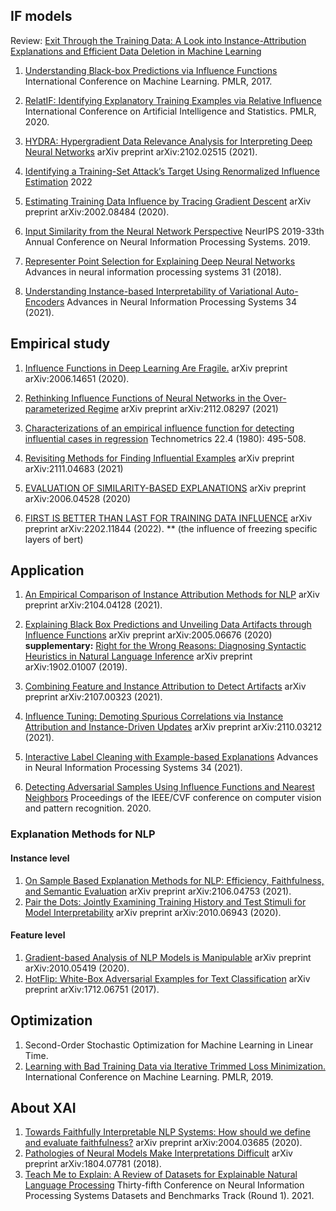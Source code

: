 

## IF models

Review: [Exit Through the Training Data: A Look into Instance-Attribution Explanations and Efficient Data Deletion in Machine Learning](https://www.cs.uoregon.edu/Reports/AREA-202009-Brophy.pdf)

1. [Understanding Black-box Predictions via Influence Functions](https://arxiv.org/pdf/1703.04730.pdf) International Conference on Machine Learning. PMLR, 2017.

2. [RelatIF: Identifying Explanatory Training Examples via Relative Influence](https://arxiv.org/pdf/2003.11630.pdf) International Conference on Artificial Intelligence and Statistics. PMLR, 2020.

3. [HYDRA: Hypergradient Data Relevance Analysis for Interpreting Deep Neural Networks](https://www.aaai.org/AAAI21Papers/AAAI-8686.ChenY.pdf) arXiv preprint arXiv:2102.02515 (2021).


4. [Identifying a Training-Set Attack’s Target Using Renormalized Influence Estimation](https://arxiv.org/pdf/2201.10055.pdf)  2022

5. [Estimating Training Data Influence by Tracing Gradient Descent](https://arxiv.org/abs/2002.08484) arXiv preprint arXiv:2002.08484 (2020).

6. [Input Similarity from the Neural Network Perspective](https://papers.nips.cc/paper/2019/file/c61f571dbd2fb949d3fe5ae1608dd48b-Paper.pdf) NeurIPS 2019-33th Annual Conference on Neural Information Processing Systems. 2019.
7. [Representer Point Selection for Explaining Deep Neural Networks](https://arxiv.org/abs/1811.09720) Advances in neural information processing systems 31 (2018).
8. [Understanding Instance-based Interpretability of Variational Auto-Encoders](https://arxiv.org/pdf/2105.14203.pdf) Advances in Neural Information Processing Systems 34 (2021).

<!---
 ## Evaluation metric (compared with leave-one-out)
   
1. data shapley value : [What is your data worth? Equitable Valuation of Data](https://arxiv.org/pdf/1904.02868.pdf)In International Conference on Machine Learning, pages 2242–2251. PMLR, 2019.
2. self-influence score: **IF models** ref.7 and ref.8 

-->

                         






## Empirical study
1. [Influence Functions in Deep Learning Are Fragile.](https://arxiv.org/pdf/2006.14651.pdf) arXiv preprint arXiv:2006.14651 (2020).

2. [Rethinking Influence Functions of Neural Networks in the Over-parameterized Regime](https://arxiv.org/pdf/2112.08297.pdf) arXiv preprint arXiv:2112.08297 (2021) 

3. [Characterizations of an empirical influence function for detecting influential cases in regression](https://www.jstor.org/stable/pdf/1268187.pdf?casa_token=9iGR59KbaKsAAAAA:ufXjpJ_eH4xnv84VbyAxPS6Lb9g3Dq_6GDXDM69DQlKRm4-lgCKhcVaZsI_b69AmooaM4O4wpMarAHgOwHpK0VVkdJ3HxoVB7yVomJ-TaPoVZ1EnPP-U) Technometrics 22.4 (1980): 495-508.  

4. [Revisiting Methods for Finding Influential Examples](https://arxiv.org/pdf/2111.04683.pdf) arXiv preprint arXiv:2111.04683 (2021)

5. [EVALUATION OF SIMILARITY-BASED EXPLANATIONS](https://arxiv.org/pdf/2006.04528.pdf) arXiv preprint arXiv:2006.04528 (2020)
6. [FIRST IS BETTER THAN LAST FOR TRAINING DATA INFLUENCE](https://arxiv.org/pdf/2202.11844.pdf) arXiv preprint arXiv:2202.11844 (2022). ** (the influence of freezing specific layers of bert)




## Application
1. [An Empirical Comparison of Instance Attribution Methods for NLP](https://aclanthology.org/2021.naacl-main.75.pdf) arXiv preprint arXiv:2104.04128 (2021).
2. [Explaining Black Box Predictions and Unveiling Data Artifacts through Influence Functions](https://arxiv.org/pdf/2005.06676.pdf) arXiv preprint arXiv:2005.06676 (2020)
**supplementary:**
   [Right for the Wrong Reasons: Diagnosing Syntactic Heuristics in Natural Language Inference](https://aclanthology.org/P19-1334.pdf) arXiv preprint arXiv:1902.01007 (2019).

3. [Combining Feature and Instance Attribution to Detect Artifacts](https://arxiv.org/pdf/2107.00323.pdf) arXiv preprint arXiv:2107.00323 (2021).

4. [Influence Tuning: Demoting Spurious Correlations via Instance Attribution and Instance-Driven Updates](https://arxiv.org/pdf/2110.03212.pdf) arXiv preprint arXiv:2110.03212 (2021).

5. [Interactive Label Cleaning with Example-based Explanations](https://proceedings.neurips.cc/paper/2021/file/6c349155b122aa8ad5c877007e05f24f-Paper.pdf) Advances in Neural Information Processing Systems 34 (2021).

6. [Detecting Adversarial Samples Using Influence Functions and Nearest Neighbors](https://openaccess.thecvf.com/content_CVPR_2020/papers/Cohen_Detecting_Adversarial_Samples_Using_Influence_Functions_and_Nearest_Neighbors_CVPR_2020_paper.pdf) Proceedings of the IEEE/CVF conference on computer vision and pattern recognition. 2020.


### Explanation Methods for NLP
#### Instance level
1. [On Sample Based Explanation Methods for NLP: Efficiency, Faithfulness, and Semantic Evaluation](https://aclanthology.org/2021.acl-long.419.pdf) arXiv preprint arXiv:2106.04753 (2021).
2. [Pair the Dots: Jointly Examining Training History and Test Stimuli for Model Interpretability](https://arxiv.org/pdf/2010.06943.pdf) arXiv preprint arXiv:2010.06943 (2020).

#### Feature level
1. [Gradient-based Analysis of NLP Models is Manipulable](https://arxiv.org/pdf/2010.05419.pdf) arXiv preprint arXiv:2010.05419 (2020).
2. [HotFlip: White-Box Adversarial Examples for Text Classification](https://arxiv.org/abs/1712.06751) arXiv preprint arXiv:1712.06751 (2017).





## Optimization
1. Second-Order Stochastic Optimization for Machine Learning in Linear Time.
2. [Learning with Bad Training Data via Iterative Trimmed Loss Minimization.](https://arxiv.org/pdf/1810.11874.pdf) International Conference on Machine Learning. PMLR, 2019.


## About XAI
1. [Towards Faithfully Interpretable NLP Systems: How should we define and evaluate faithfulness?](https://arxiv.org/pdf/2004.03685.pdf) arXiv preprint arXiv:2004.03685 (2020).
2. [Pathologies of Neural Models Make Interpretations Difficult](https://arxiv.org/pdf/1804.07781.pdf) arXiv preprint arXiv:1804.07781 (2018).
3. [Teach Me to Explain: A Review of Datasets for Explainable Natural Language Processing](https://openreview.net/pdf?id=ogNcxJn32BZ) Thirty-fifth Conference on Neural Information Processing Systems Datasets and Benchmarks Track (Round 1). 2021.

